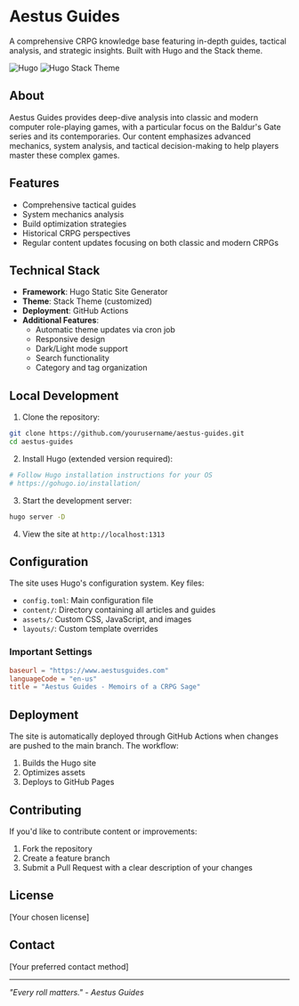 # Aestus Guides

A comprehensive CRPG knowledge base featuring in-depth guides, tactical analysis, and strategic insights. Built with Hugo and the Stack theme.

![Hugo](https://img.shields.io/badge/Hugo-%23FF4088.svg?style=flat&logo=hugo&logoColor=white)
![Hugo Stack Theme](https://github.com/CaiJimmy/hugo-theme-stack)

## About

Aestus Guides provides deep-dive analysis into classic and modern computer role-playing games, with a particular focus on the Baldur's Gate series and its contemporaries. Our content emphasizes advanced mechanics, system analysis, and tactical decision-making to help players master these complex games.

## Features

- Comprehensive tactical guides
- System mechanics analysis
- Build optimization strategies
- Historical CRPG perspectives
- Regular content updates focusing on both classic and modern CRPGs

## Technical Stack

- **Framework**: Hugo Static Site Generator
- **Theme**: Stack Theme (customized)
- **Deployment**: GitHub Actions
- **Additional Features**:
  - Automatic theme updates via cron job
  - Responsive design
  - Dark/Light mode support
  - Search functionality
  - Category and tag organization

## Local Development

1. Clone the repository:
```bash
git clone https://github.com/yourusername/aestus-guides.git
cd aestus-guides
```

2. Install Hugo (extended version required):
```bash
# Follow Hugo installation instructions for your OS
# https://gohugo.io/installation/
```

3. Start the development server:
```bash
hugo server -D
```

4. View the site at `http://localhost:1313`

## Configuration

The site uses Hugo's configuration system. Key files:

- `config.toml`: Main configuration file
- `content/`: Directory containing all articles and guides
- `assets/`: Custom CSS, JavaScript, and images
- `layouts/`: Custom template overrides

### Important Settings

```toml
baseurl = "https://www.aestusguides.com"
languageCode = "en-us"
title = "Aestus Guides - Memoirs of a CRPG Sage"
```

## Deployment

The site is automatically deployed through GitHub Actions when changes are pushed to the main branch. The workflow:

1. Builds the Hugo site
2. Optimizes assets
3. Deploys to GitHub Pages

## Contributing

If you'd like to contribute content or improvements:

1. Fork the repository
2. Create a feature branch
3. Submit a Pull Request with a clear description of your changes

## License

[Your chosen license]

## Contact

[Your preferred contact method]

---

*"Every roll matters." - Aestus Guides*
